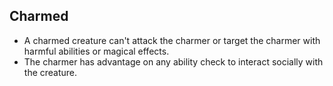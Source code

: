 ## Charmed
- A charmed creature can't attack the charmer or target the charmer with harmful abilities or magical effects.
- The charmer has advantage on any ability check to interact socially with the creature.